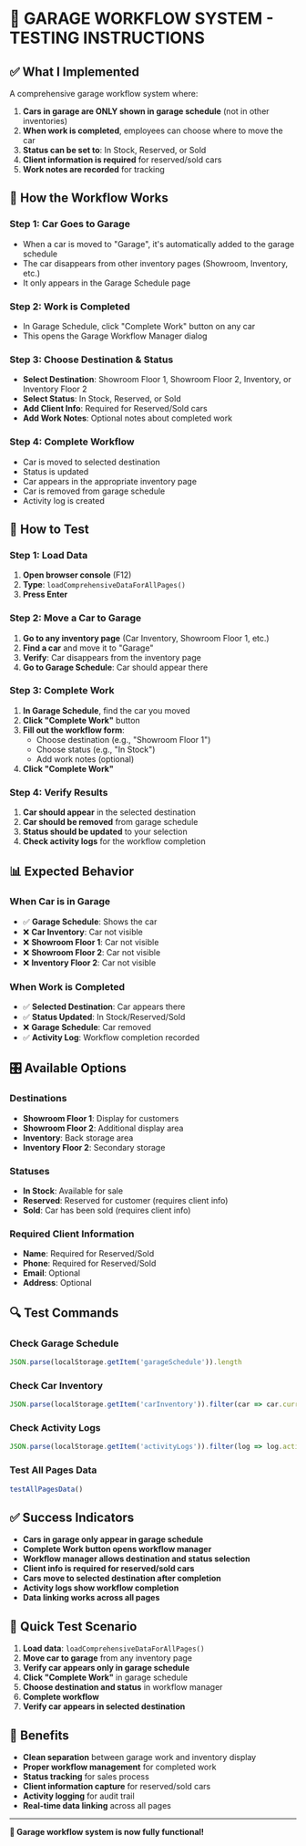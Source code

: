 # 🔧 GARAGE WORKFLOW SYSTEM - TESTING INSTRUCTIONS

## **✅ What I Implemented**

A comprehensive garage workflow system where:
1. **Cars in garage are ONLY shown in garage schedule** (not in other inventories)
2. **When work is completed**, employees can choose where to move the car
3. **Status can be set to**: In Stock, Reserved, or Sold
4. **Client information is required** for reserved/sold cars
5. **Work notes are recorded** for tracking

## **🎯 How the Workflow Works**

### **Step 1: Car Goes to Garage**
- When a car is moved to "Garage", it's automatically added to the garage schedule
- The car disappears from other inventory pages (Showroom, Inventory, etc.)
- It only appears in the Garage Schedule page

### **Step 2: Work is Completed**
- In Garage Schedule, click "Complete Work" button on any car
- This opens the Garage Workflow Manager dialog

### **Step 3: Choose Destination & Status**
- **Select Destination**: Showroom Floor 1, Showroom Floor 2, Inventory, or Inventory Floor 2
- **Select Status**: In Stock, Reserved, or Sold
- **Add Client Info**: Required for Reserved/Sold cars
- **Add Work Notes**: Optional notes about completed work

### **Step 4: Complete Workflow**
- Car is moved to selected destination
- Status is updated
- Car appears in the appropriate inventory page
- Car is removed from garage schedule
- Activity log is created

## **🧪 How to Test**

### **Step 1: Load Data**
1. **Open browser console** (F12)
2. **Type**: `loadComprehensiveDataForAllPages()`
3. **Press Enter**

### **Step 2: Move a Car to Garage**
1. **Go to any inventory page** (Car Inventory, Showroom Floor 1, etc.)
2. **Find a car** and move it to "Garage"
3. **Verify**: Car disappears from the inventory page
4. **Go to Garage Schedule**: Car should appear there

### **Step 3: Complete Work**
1. **In Garage Schedule**, find the car you moved
2. **Click "Complete Work"** button
3. **Fill out the workflow form**:
   - Choose destination (e.g., "Showroom Floor 1")
   - Choose status (e.g., "In Stock")
   - Add work notes (optional)
4. **Click "Complete Work"**

### **Step 4: Verify Results**
1. **Car should appear** in the selected destination
2. **Car should be removed** from garage schedule
3. **Status should be updated** to your selection
4. **Check activity logs** for the workflow completion

## **📊 Expected Behavior**

### **When Car is in Garage**
- ✅ **Garage Schedule**: Shows the car
- ❌ **Car Inventory**: Car not visible
- ❌ **Showroom Floor 1**: Car not visible
- ❌ **Showroom Floor 2**: Car not visible
- ❌ **Inventory Floor 2**: Car not visible

### **When Work is Completed**
- ✅ **Selected Destination**: Car appears there
- ✅ **Status Updated**: In Stock/Reserved/Sold
- ❌ **Garage Schedule**: Car removed
- ✅ **Activity Log**: Workflow completion recorded

## **🎛️ Available Options**

### **Destinations**
- **Showroom Floor 1**: Display for customers
- **Showroom Floor 2**: Additional display area
- **Inventory**: Back storage area
- **Inventory Floor 2**: Secondary storage

### **Statuses**
- **In Stock**: Available for sale
- **Reserved**: Reserved for customer (requires client info)
- **Sold**: Car has been sold (requires client info)

### **Required Client Information**
- **Name**: Required for Reserved/Sold
- **Phone**: Required for Reserved/Sold
- **Email**: Optional
- **Address**: Optional

## **🔍 Test Commands**

### **Check Garage Schedule**
```javascript
JSON.parse(localStorage.getItem('garageSchedule')).length
```

### **Check Car Inventory**
```javascript
JSON.parse(localStorage.getItem('carInventory')).filter(car => car.currentFloor === 'Garage').length
```

### **Check Activity Logs**
```javascript
JSON.parse(localStorage.getItem('activityLogs')).filter(log => log.action === 'garage_work_completed').length
```

### **Test All Pages Data**
```javascript
testAllPagesData()
```

## **✅ Success Indicators**

- **Cars in garage only appear in garage schedule**
- **Complete Work button opens workflow manager**
- **Workflow manager allows destination and status selection**
- **Client info is required for reserved/sold cars**
- **Cars move to selected destination after completion**
- **Activity logs show workflow completion**
- **Data linking works across all pages**

## **🚀 Quick Test Scenario**

1. **Load data**: `loadComprehensiveDataForAllPages()`
2. **Move car to garage** from any inventory page
3. **Verify car appears only in garage schedule**
4. **Click "Complete Work"** in garage schedule
5. **Choose destination and status** in workflow manager
6. **Complete workflow**
7. **Verify car appears in selected destination**

## **🎉 Benefits**

- **Clean separation** between garage work and inventory display
- **Proper workflow management** for completed work
- **Status tracking** for sales process
- **Client information capture** for reserved/sold cars
- **Activity logging** for audit trail
- **Real-time data linking** across all pages

---

**🎉 Garage workflow system is now fully functional!** 